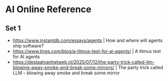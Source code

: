 # AI Online Reference

## Set 1
- https://www.instantdb.com/essays/agents | How and where will agents ship software?
- https://www.tines.com/blog/a-litmus-test-for-ai-agents/ | A litmus test for AI agents
- https://destaatvanhetweb.nl/2025/07/12/the-party-trick-called-llm-blowing-away-smoke-and-break-some-mirrors/ | The party trick called LLM – blowing away smoke and break some mirror




